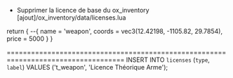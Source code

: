 - Supprimer la licence de base du ox_inventory
[ajout]/ox_inventory/data/licenses.lua

return {
	--{ name = 'weapon', coords = vec3(12.42198, -1105.82, 29.7854), price = 5000 }
}

===================================================================================
INSERT INTO `licenses` (`type`, `label`) VALUES
('t_weapon', 'Licence Théorique Arme');